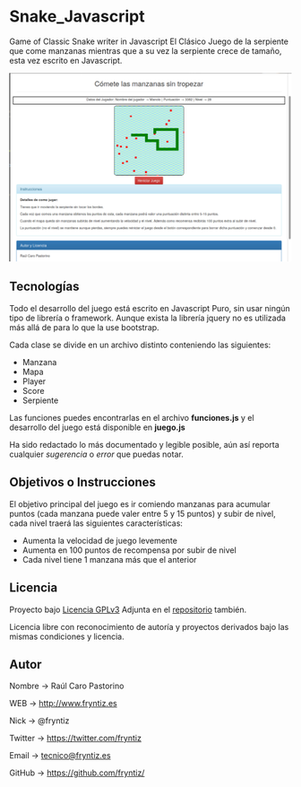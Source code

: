 # Snake_Javascript
Game of Classic Snake writer in Javascript
El Clásico Juego de la serpiente que come manzanas mientras que a su vez la serpiente crece de tamaño, esta vez escrito en Javascript.

![Previsualización de Juego Snake](preview.png)


## Tecnologías
Todo el desarrollo del juego está escrito en Javascript Puro, sin usar ningún tipo de librería o framework. Aunque exista la librería jquery no es utilizada más allá de para lo que la use bootstrap.

Cada clase se divide en un archivo distinto conteniendo las siguientes:
- Manzana
- Mapa
- Player
- Score
- Serpiente

Las funciones puedes encontrarlas en el archivo **funciones.js** y el desarrollo del juego está disponible en **juego.js**

Ha sido redactado lo más documentado y legible posible, aún así reporta cualquier *sugerencia* o *error* que puedas notar.


## Objetivos o Instrucciones
El objetivo principal del juego es ir comiendo manzanas para acumular puntos (cada manzana puede valer entre 5 y 15 puntos) y subir de nivel, cada nivel traerá las siguientes características:
- Aumenta la velocidad de juego levemente
- Aumenta en 100 puntos de recompensa por subir de nivel
- Cada nivel tiene 1 manzana más que el anterior


## Licencia
Proyecto bajo [Licencia GPLv3](href="https://www.gnu.org/licenses/gpl-3.0-standalone.html) Adjunta en el [repositorio](https://github.com/fryntiz/Snake_Javascript/blob/master/LICENSE) también.

Licencia libre con reconocimiento de autoría y proyectos derivados bajo las mismas condiciones y licencia.


## Autor
Nombre  → Raúl Caro Pastorino

WEB     → http://www.fryntiz.es

Nick    → @fryntiz

Twitter → https://twitter.com/fryntiz

Email   → tecnico@fryntiz.es

GitHub  → https://github.com/fryntiz/
